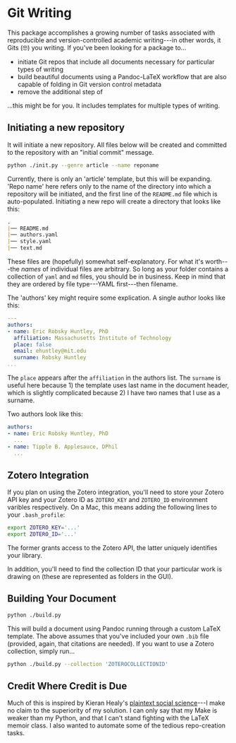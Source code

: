 # Git Writing

This package accomplishes a growing number of tasks associated with reproducible and version-controlled academic writing---in other words, it Gits (🤓) you writing. If you've been looking for a package to...

+ initiate Git repos that include all documents necessary for particular types of writing
+ build beautiful documents using a Pandoc-LaTeX workflow that are also capable of folding in Git version control metadata
+ remove the additional step of

...this might be for you. It includes templates for multiple types of writing.

## Initiating a new repository

It will initiate a new repository. All files below will be created and committed to the repository with an "initial commit" message.

```bash
python ./init.py --genre article --name reponame
```

Currently, there is only an 'article' template, but this will be expanding. 'Repo name' here refers only to the name of the directory into which a repository will be initiated, and the first line of the `README.md` file which is auto-populated. Initiating a new repo will create a directory that looks like this:

```markdown
.
|── README.md
|── authors.yaml
|── style.yaml
|── text.md
```

These files are (hopefully) somewhat self-explanatory. For what it's worth---the _names_ of individual files are arbitrary. So long as your folder contains a collection of `yaml` and `md` files, you should be in business. Keep in mind that they are ordered by file type---YAML first---then filename.

The 'authors' key might require some explication. A single author looks like this:

```yaml
---
authors:
- name: Eric Robsky Huntley, PhD
  affiliation: Massachusetts Institute of Technology
  place: false
  email: ehuntley@mit.edu
  surname: Robsky Huntley
...
```

The `place` appears after the `affiliation` in the authors list. The `surname` is useful here because 1) the template uses last name in the document header, which is slightly complicated because 2) I have two names that I use as a surname.

Two authors look like this:

```yaml
authors:
- name: Eric Robsky Huntley, PhD
  ...
- name: Tipple B. Applesauce, DPhil
  ...
```

## Zotero Integration

If you plan on using the Zotero integration, you'll need to store your Zotero API key and your Zotero ID as `ZOTERO_KEY` and `ZOTERO_ID` environment varibles respectively. On a Mac, this means adding the following lines to your `.bash_profile`:

```bash
export ZOTERO_KEY='...'
export ZOTERO_ID='...'
```

The former grants access to the Zotero API, the latter uniquely identifies your library.

In addition, you'll need to find the collection ID that your particular work is drawing on (these are represented as folders in the GUI).

## Building Your Document

```bash
python ./build.py
```

This will build a document using Pandoc running through a custom LaTeX template. The above assumes that you've included your own `.bib` file (provided, again, that citations are needed). If you want to use a Zotero collection, simply run...

```bash
python ./build.py --collection 'ZOTEROCOLLECTIONID'
```

## Credit Where Credit is Due

Much of this is inspired by Kieran Healy's [plaintext social science](https://plain-text.co/)---I make no claim to the superiority of my solution. I can only say that my Make is weaker than my Python, and that I can't stand fighting with the LaTeX memoir class. I also wanted to automate some of the tedious repo-creation tasks.
